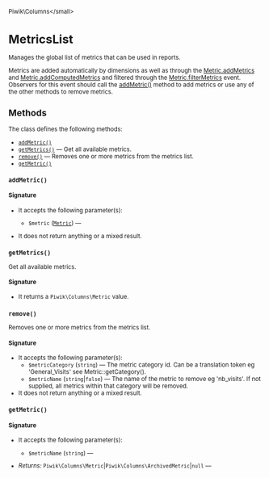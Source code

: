 <small>Piwik\Columns\</small>

MetricsList
===========

Manages the global list of metrics that can be used in reports.

Metrics are added automatically by dimensions as well as through the [Metric.addMetrics](/api-reference/events#metricaddmetrics) and
[Metric.addComputedMetrics](/api-reference/events#metricaddcomputedmetrics) and filtered through the [Metric.filterMetrics](/api-reference/events#metricfiltermetrics) event.
Observers for this event should call the [addMetric()](/api-reference/Piwik/Columns/MetricsList#addmetric) method to add metrics or use any of the other
methods to remove metrics.

Methods
-------

The class defines the following methods:

- [`addMetric()`](#addmetric)
- [`getMetrics()`](#getmetrics) &mdash; Get all available metrics.
- [`remove()`](#remove) &mdash; Removes one or more metrics from the metrics list.
- [`getMetric()`](#getmetric)

<a name="addmetric" id="addmetric"></a>
<a name="addMetric" id="addMetric"></a>
### `addMetric()`

#### Signature

-  It accepts the following parameter(s):
    - `$metric` ([`Metric`](../../Piwik/Plugin/Metric.md)) &mdash;
      
- It does not return anything or a mixed result.

<a name="getmetrics" id="getmetrics"></a>
<a name="getMetrics" id="getMetrics"></a>
### `getMetrics()`

Get all available metrics.

#### Signature

- It returns a `Piwik\Columns\Metric` value.

<a name="remove" id="remove"></a>
<a name="remove" id="remove"></a>
### `remove()`

Removes one or more metrics from the metrics list.

#### Signature

-  It accepts the following parameter(s):
    - `$metricCategory` (`string`) &mdash;
       The metric category id. Can be a translation token eg 'General_Visits' see Metric::getCategory().
    - `$metricName` (`string`|`false`) &mdash;
       The name of the metric to remove eg 'nb_visits'. If not supplied, all metrics within that category will be removed.
- It does not return anything or a mixed result.

<a name="getmetric" id="getmetric"></a>
<a name="getMetric" id="getMetric"></a>
### `getMetric()`

#### Signature

-  It accepts the following parameter(s):
    - `$metricName` (`string`) &mdash;
      

- *Returns:*  `Piwik\Columns\Metric`|`Piwik\Columns\ArchivedMetric`|`null` &mdash;
    

